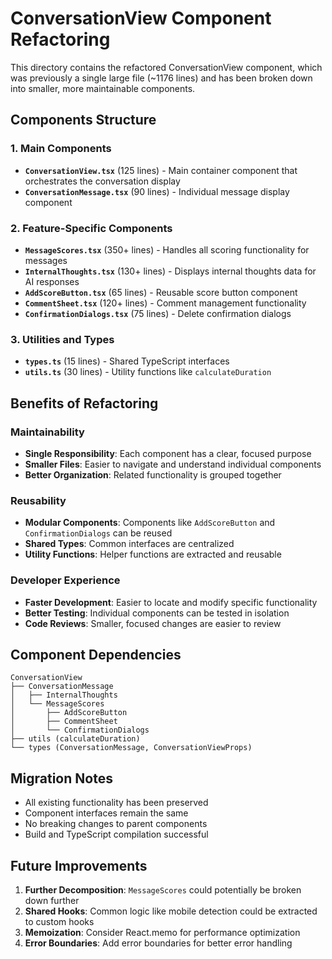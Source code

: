 # ConversationView Component Refactoring

This directory contains the refactored ConversationView component, which was previously a single large file (~1176 lines) and has been broken down into smaller, more maintainable components.

## Components Structure

### 1. Main Components

- **`ConversationView.tsx`** (125 lines) - Main container component that orchestrates the conversation display
- **`ConversationMessage.tsx`** (90 lines) - Individual message display component

### 2. Feature-Specific Components

- **`MessageScores.tsx`** (350+ lines) - Handles all scoring functionality for messages
- **`InternalThoughts.tsx`** (130+ lines) - Displays internal thoughts data for AI responses
- **`AddScoreButton.tsx`** (65 lines) - Reusable score button component
- **`CommentSheet.tsx`** (120+ lines) - Comment management functionality
- **`ConfirmationDialogs.tsx`** (75 lines) - Delete confirmation dialogs

### 3. Utilities and Types

- **`types.ts`** (15 lines) - Shared TypeScript interfaces
- **`utils.ts`** (30 lines) - Utility functions like `calculateDuration`

## Benefits of Refactoring

### Maintainability

- **Single Responsibility**: Each component has a clear, focused purpose
- **Smaller Files**: Easier to navigate and understand individual components
- **Better Organization**: Related functionality is grouped together

### Reusability

- **Modular Components**: Components like `AddScoreButton` and `ConfirmationDialogs` can be reused
- **Shared Types**: Common interfaces are centralized
- **Utility Functions**: Helper functions are extracted and reusable

### Developer Experience

- **Faster Development**: Easier to locate and modify specific functionality
- **Better Testing**: Individual components can be tested in isolation
- **Code Reviews**: Smaller, focused changes are easier to review

## Component Dependencies

```
ConversationView
├── ConversationMessage
│   ├── InternalThoughts
│   └── MessageScores
│       ├── AddScoreButton
│       ├── CommentSheet
│       └── ConfirmationDialogs
├── utils (calculateDuration)
└── types (ConversationMessage, ConversationViewProps)
```

## Migration Notes

- All existing functionality has been preserved
- Component interfaces remain the same
- No breaking changes to parent components
- Build and TypeScript compilation successful

## Future Improvements

1. **Further Decomposition**: `MessageScores` could potentially be broken down further
2. **Shared Hooks**: Common logic like mobile detection could be extracted to custom hooks
3. **Memoization**: Consider React.memo for performance optimization
4. **Error Boundaries**: Add error boundaries for better error handling
